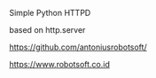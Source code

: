 Simple Python HTTPD

based on http.server

https://github.com/antoniusrobotsoft/

https://www.robotsoft.co.id
